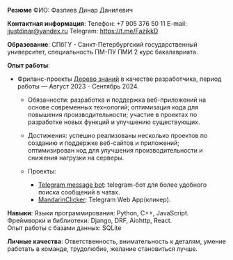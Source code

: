 **Резюме**
ФИО: Фазлиев Динар Данилевич

**Контактная информация**:
Телефон: +7 905 376 50 11
E-mail: jjustdinar@yandex.ru
Telegram: https://t.me/FazikkD

**Образование**:
СПбГУ - Санкт-Петербургский государственный университет, специальность ПМ-ПУ ПМИ 2 курс бакалавриата.

**Опыт работы**:
- Фриланс-проекты [Дерево знаний](https://derzn.ru/drevo/) в качестве разработчика, период работы — Август 2023 - Сентябрь 2024.
    - Обязанности: разработка и поддержка веб-приложений на основе современных технологий; оптимизация кода для повышения производительности; участие в проектах по разработке новых функций и улучшению существующих.
        
    - Достижения: успешно реализованы несколько проектов по созданию и поддержке веб-сайтов и приложений; оптимизирован код для улучшения производительности и снижения нагрузки на серверы.
        
    - Проекты:
        - [Telegram message bot](https://github.com/Dinarchak/TelegramMessagesBot): telegram-бот для более удобного поиска сообщений в чатах.
        - [MandarinClicker](https://github.com/Dinarchak/MandarinClicker): Telegram Web App(кликер).

**Навыки**:
Языки программирования: Python, C++, JavaScript.  
Фреймворки и библиотеки: Django, DRF, Aiohttp, React.    
Опыт работы с базами данных: SQLite

**Личные качества**:
Ответственность, внимательность к деталям, умение работать в команде, трудолюбие, желание становиться лучше.